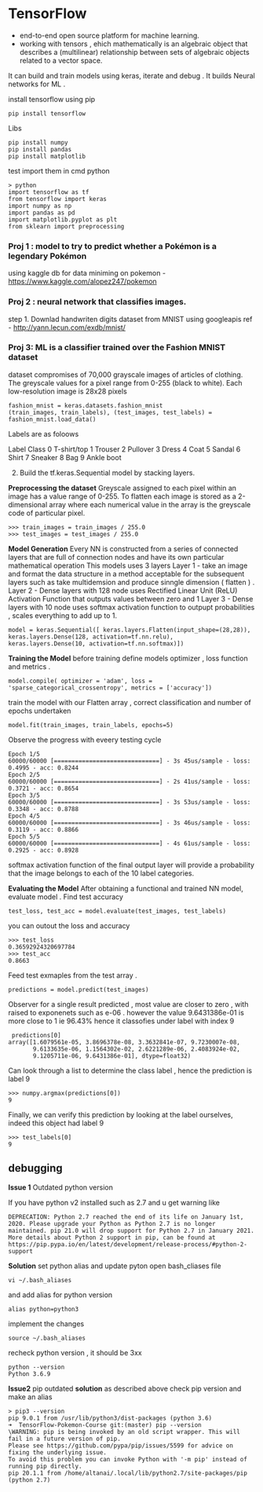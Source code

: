 # TensorFlow

- end-to-end open source platform for machine learning.
- working with tensors , ehich mathematically is an algebraic object that describes a (multilinear) relationship between sets of algebraic objects related to a vector space.

It can build and train models using keras, iterate and debug . It builds Neural networks for ML . 

install tensorflow using pip 
```
pip install tensorflow
```

Libs 
```
pip install numpy
pip install pandas  
pip install matplotlib 
```

test import them in cmd python
```
> python 
import tensorflow as tf
from tensorflow import keras
import numpy as np
import pandas as pd
import matplotlib.pyplot as plt
from sklearn import preprocessing
```
### Proj 1 : model to try to predict whether a Pokémon is a legendary Pokémon
using kaggle db for data miniming on pokemon - https://www.kaggle.com/alopez247/pokemon

### Proj 2 : neural network that classifies images.

step 1. Downlad handwriten digits dataset from MNIST using googleapis
ref - http://yann.lecun.com/exdb/mnist/

### Proj 3: ML is a classifier trained over the Fashion MNIST dataset

dataset compromises of 70,000 grayscale images of articles of clothing.
The greyscale values for a pixel range from 0-255 (black to white). Each low-resolution image is 28x28 pixels

```
fashion_mnist = keras.datasets.fashion_mnist
(train_images, train_labels), (test_images, test_labels) = fashion_mnist.load_data()
```

Labels are as foloows 

Label	Class
0	T-shirt/top
1	Trouser
2	Pullover
3	Dress
4	Coat
5	Sandal
6	Shirt
7	Sneaker
8	Bag
9	Ankle boot

2. Build the tf.keras.Sequential model by stacking layers.

**Preprocessing the dataset**
Greyscale assigned to each pixel within an image has a value range of 0-255. To flatten each image is stored as a 2-dimensional array where each numerical value in the array is the greyscale code of particular pixel. 
```
>>> train_images = train_images / 255.0
>>> test_images = test_images / 255.0
```

**Model Generation** 
Every NN is constructed from a series of connected layers that are full of connection nodes and have its own particular mathematical operation
This models uses 3 layers 
Layer 1 - take an image and format the data structure in a method acceptable for the subsequent layers such as take multidemsion and produce sinngle dimension ( flatten ) . 
Layer 2 - Dense layers with 128 node uses Rectified Linear Unit (ReLU) Activation Function that outputs values between zero and 1
Layer 3 - Dense layers with 10 node uses softmax activation function to outpupt probabilities , scales everything to add up to 1.

```
model = keras.Sequential([ keras.layers.Flatten(input_shape=(28,28)), 
keras.layers.Dense(128, activation=tf.nn.relu), 
keras.layers.Dense(10, activation=tf.nn.softmax)])
```

**Training the Model**
before training define models optimizer , loss function and metrics . 
```
model.compile( optimizer = 'adam', loss = 'sparse_categorical_crossentropy', metrics = ['accuracy'])
```
train the model with our Flatten array , correct classification and  number of epochs undertaken
```
model.fit(train_images, train_labels, epochs=5)
```
Observe the progress with eveery testing cycle 
```
Epoch 1/5
60000/60000 [==============================] - 3s 45us/sample - loss: 0.4995 - acc: 0.8244
Epoch 2/5
60000/60000 [==============================] - 2s 41us/sample - loss: 0.3721 - acc: 0.8654
Epoch 3/5
60000/60000 [==============================] - 3s 53us/sample - loss: 0.3348 - acc: 0.8788
Epoch 4/5
60000/60000 [==============================] - 3s 46us/sample - loss: 0.3119 - acc: 0.8866
Epoch 5/5
60000/60000 [==============================] - 4s 61us/sample - loss: 0.2925 - acc: 0.8928
```
softmax activation function of the final output layer will provide a probability that the image belongs to each of the 10 label categories.

**Evaluating the Model**
After obtaining a functional and trained NN model, evaluate model . Find test accuracy
```
test_loss, test_acc = model.evaluate(test_images, test_labels)
```
you can outout the loss and accuracy 
```
>>> test_loss
0.36592924320697784
>>> test_acc
0.8663
```

Feed test exmaples from the test array . 
```
predictions = model.predict(test_images)
```
Observer for a single result predicted , most value are closer to zero , with raised to exponenets such as e-06 . however the value 9.6431386e-01 is more close to 1 ie 96.43% hence it classofies under label with index 9
```
 predictions[0]
array([1.6079561e-05, 3.8696378e-08, 3.3632841e-07, 9.7230007e-08,
       9.6133635e-06, 1.1564302e-02, 2.6221289e-06, 2.4083924e-02,
       9.1205711e-06, 9.6431386e-01], dtype=float32)

```
Can look through a list to determine the class label , hence the prediction is label 9
```
>>> numpy.argmax(predictions[0])
9
```
Finally, we can verify this prediction by looking at the label ourselves, indeed this object had label 9 
```
>>> test_labels[0]
9
```

##  debugging 

**Issue 1**  Outdated python version 

If you have python v2 installed such as 2.7 and u get warning like 
```
DEPRECATION: Python 2.7 reached the end of its life on January 1st, 2020. Please upgrade your Python as Python 2.7 is no longer maintained. pip 21.0 will drop support for Python 2.7 in January 2021. More details about Python 2 support in pip, can be found at https://pip.pypa.io/en/latest/development/release-process/#python-2-support
```
**Solution** set python alias and update pyton 
open bash_cliases file 
```
vi ~/.bash_aliases
```
and add alias for python version 
```
alias python=python3
```
implement the changes 
```
source ~/.bash_aliases
```
recheck python version , it should be 3xx
```
python --version       
Python 3.6.9
```

**Issue2** pip outdated
**solution** as described above check pip version and make an alias 
```
> pip3 --version
pip 9.0.1 from /usr/lib/python3/dist-packages (python 3.6)
➜  TensorFlow-Pokemon-Course git:(master) pip --version 
\WARNING: pip is being invoked by an old script wrapper. This will fail in a future version of pip.
Please see https://github.com/pypa/pip/issues/5599 for advice on fixing the underlying issue.
To avoid this problem you can invoke Python with '-m pip' instead of running pip directly.
pip 20.1.1 from /home/altanai/.local/lib/python2.7/site-packages/pip (python 2.7)
```

